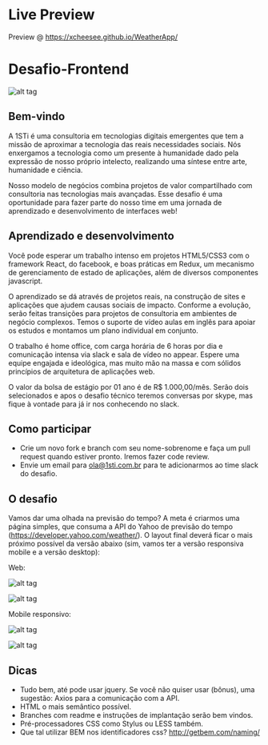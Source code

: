 # Live Preview

Preview @ https://xcheesee.github.io/WeatherApp/

# Desafio-Frontend

![alt tag](https://s3-us-west-1.amazonaws.com/1sti/1sti-transformacao.png)

## Bem-vindo

A 1STi é uma consultoria em tecnologias digitais emergentes que tem a missão de aproximar a tecnologia das reais necessidades sociais. Nós enxergamos a tecnologia como um presente à humanidade dado pela expressão de nosso próprio intelecto, realizando uma síntese entre arte, humanidade e ciência.

Nosso modelo de negócios combina projetos de valor compartilhado com consultoria nas tecnologias mais avançadas. Esse desafio é uma oportunidade para fazer parte do nosso time em uma jornada de aprendizado e desenvolvimento de interfaces web!

## Aprendizado e desenvolvimento

Você pode esperar um trabalho intenso em projetos HTML5/CSS3 com o framework React, do facebook, e boas práticas em Redux, um mecanismo de gerenciamento de estado de aplicações, além de diversos componentes javascript. 

O aprendizado se dá através de projetos reais, na construção de sites e aplicações que ajudem causas sociais de impacto. Conforme a evolução, serão feitas transições para projetos de consultoria em ambientes de negócio complexos. Temos o suporte de vídeo aulas em inglês para apoiar os estudos e montamos um plano individual em conjunto.

O trabalho é home office, com carga horária de 6 horas por dia e comunicação intensa via slack e sala de vídeo no appear. Espere uma equipe engajada e ideológica, mas muito mão na massa e com sólidos princípios de arquitetura de aplicações web.

O valor da bolsa de estágio por 01 ano é de R$ 1.000,00/mês.
Serão dois selecionados e apos o desafio técnico teremos conversas por skype, mas fique à vontade para já ir nos conhecendo no slack.

## Como participar

* Crie um novo fork e branch com seu nome-sobrenome e faça um pull request quando estiver pronto. Iremos fazer code review.
* Envie um email para ola@1sti.com.br para te adicionarmos ao time slack do desafio.

## O desafio

Vamos dar uma olhada na previsão do tempo? A meta é criarmos uma página simples, que consuma a API do Yahoo de previsão do tempo (https://developer.yahoo.com/weather/). O layout final deverá ficar o mais próximo possível da versão abaixo (sim, vamos ter a versão responsiva mobile e a versão desktop):

Web:

![alt tag](https://s3-us-west-1.amazonaws.com/1sti/desafio-desktop1.png)

![alt tag](https://s3-us-west-1.amazonaws.com/1sti/desafio-desktop2.png)

Mobile responsivo:

![alt tag](https://s3-us-west-1.amazonaws.com/1sti/desafio-mobile1.png)

![alt tag](https://s3-us-west-1.amazonaws.com/1sti/desafio-mobile2.png)

## Dicas

* Tudo bem, até pode usar jquery. Se você não quiser usar (bônus), uma sugestão: Axios para a comunicação com a API.
* HTML o mais semântico possível.
* Branches com readme e instruções de implantação serão bem vindos.
* Pré-processadores CSS como Stylus ou LESS também.
* Que tal utilizar BEM nos identificadores css? http://getbem.com/naming/ 
